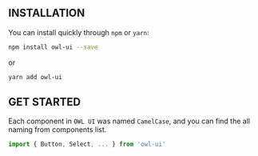 ## INSTALLATION

You can install quickly through `npm` or `yarn`:

```sh
npm install owl-ui --save
```

or

```sh
yarn add owl-ui
```


## GET STARTED
Each component in `OWL UI` was named `CamelCase`, and you can find the all naming from components list.

```js
import { Button, Select, ... } from 'owl-ui'
```
